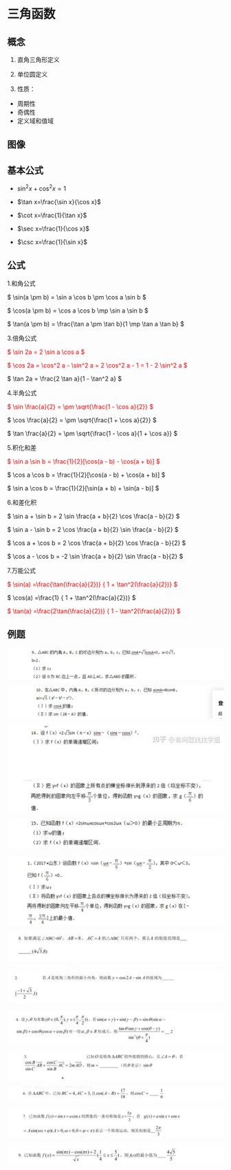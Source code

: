 # 三角函数

<style>
  red{
    color: red;
  }
</style>

## 概念

1. 直角三角形定义

2. 单位圆定义

3. 性质：

- 周期性
- 奇偶性
- 定义域和值域

## 图像

## 基本公式

- $\sin^2x+\cos^2x=1$

- $\tan x=\frac{\sin x}{\cos x}$

- $\cot x=\frac{1}{\tan x}$

- $\sec x=\frac{1}{\cos x}$

- $\csc x=\frac{1}{\sin x}$

## 公式

1.和角公式 

$ \sin(a \pm b) = \sin a \cos b \pm \cos a \sin b $

$ \cos(a \pm b) = \cos a \cos b \mp \sin a \sin b $

$ \tan(a \pm b) = \frac{\tan a \pm \tan b}{1 \mp \tan a \tan b} $

3.倍角公式 

<red>$ \sin 2a = 2 \sin a \cos a $ </red>

<red>$ \cos 2a = \cos^2 a - \sin^2 a = 2 \cos^2 a - 1 = 1 - 2 \sin^2 a $ </red>
    
$ \tan 2a = \frac{2 \tan a}{1 - \tan^2 a} $

4.半角公式 

<red>$ \sin \frac{a}{2} = \pm \sqrt{\frac{1 - \cos a}{2}} $ </red>

$ \cos \frac{a}{2} = \pm \sqrt{\frac{1 + \cos a}{2}} $

$ \tan \frac{a}{2} = \pm \sqrt{\frac{1 - \cos a}{1 + \cos a}} $

5.积化和差 

<red>$ \sin a \sin b = \frac{1}{2}[\cos(a - b) - \cos(a + b)] $ </red>

$ \cos a \cos b = \frac{1}{2}[\cos(a - b) + \cos(a + b)] $

$ \sin a \cos b = \frac{1}{2}[\sin(a + b) + \sin(a - b)] $

6.和差化积

$ \sin a + \sin b = 2 \sin \frac{a + b}{2} \cos \frac{a - b}{2} $

$ \sin a - \sin b = 2 \cos \frac{a + b}{2} \sin \frac{a - b}{2} $

$ \cos a + \cos b = 2 \cos \frac{a + b}{2} \cos \frac{a - b}{2} $

$ \cos a - \cos b = -2 \sin \frac{a + b}{2} \sin \frac{a - b}{2} $

7.万能公式 

<red>$ \sin(a) =\frac{\tan(\frac{a}{2})} { 1 + \tan^2(\frac{a}{2})} $ </red>

$ \cos(a) =\frac{1} { 1 + \tan^2(\frac{a}{2})} $

<red>$ \tan(a) =\frac{2\tan(\frac{a}{2})} { 1 - \tan^2(\frac{a}{2})} $ </red>

## 例题

![](image/e1.png)

![](image/e2.png)

![](image/e3.png)

![](image/e4.png)

![](image/e5.png)

![](image/sj6.png)

![](image/sj1.png)

![](image/sj2.png)

![](image/sj3.png)

![](image/sj4.png)

![](image/sj5.png)

![](image/sj7.png)








